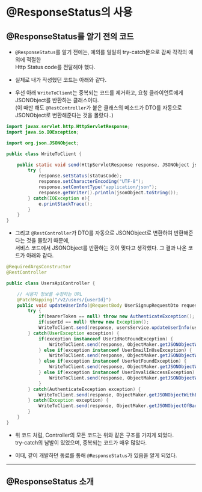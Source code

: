 <h1>@ResponseStatus의 사용</h1>

<h2>@ResponseStatus를 알기 전의 코드</h2>

* `@ResponseStatus`를 알기 전에는, 예외를 일일히 try-catch문으로 감싸 각각의 예외에 적절한   
  Http Status code를 전달해야 했다.

* 실제로 내가 작성했던 코드는 아래와 같다.

* 우선 아래 `WriteToClient`는 중복되는 코드를 제거하고, 요청 클라이언트에게 JSONObject를 반환하는 클래스이다.   
  (이 때만 해도 `@RestController`가 붙은 클래스의 메소드가 DTO를 자동으로 JSONObject로 변환해준다는 것을 몰랐다..)   

```java
import javax.servlet.http.HttpServletResponse;
import java.io.IOException;

import org.json.JSONObject;

public class WriteToClient {

    public static void send(HttpServletResponse response, JSONObject jsonObject, Integer statusCode) {
        try {
            response.setStatus(statusCode);
            response.setCharacterEncoding("UTF-8");
            response.setContentType("application/json");
            response.getWriter().println(jsonObject.toString());
        } catch(IOException e){
            e.printStackTrace();
        }
    }
}
```

* 그리고 `@RestController`가 DTO를 자동으로 JSONObject로 변환하여 반환해준다는 것을 몰랐기 때문에,   
  서비스 코드에서 JSONObject를 반환하는 것이 맞다고 생각했다. 그 결과 나온 코드가 아래와 같다.
```java
@RequiredArgsConstructor
@RestController

public class UsersApiController {

    // 시용자 정보를 수정하는 URL
    @PatchMapping("/v2/users/{userId}")
    public void updateUserInfo(@RequestBody UserSignupRequestDto requestDto, @PathVariable Integer userId, @RequestHeader(name = "Authorization") String bearerToken, HttpServletResponse response) {
        try {
            if(bearerToken == null) throw new AuthenticateException();
            if(userId == null) throw new Exception();
            WriteToClient.send(response, usersService.updateUserInfo(userId, requestDto, bearerToken), HttpServletResponse.SC_OK);
        } catch(UserException exception) {
            if(exception instanceof UserIdNotFoundException) {
                WriteToClient.send(response, ObjectMaker.getJSONObjectWithException(exception), HttpServletResponse.SC_NOT_FOUND);
            } else if(exception instanceof UserEmailInUseException) {
                WriteToClient.send(response, ObjectMaker.getJSONObjectWithException(exception), HttpServletResponse.SC_CONFLICT);
            } else if(exception instanceof UserNotFoundException) {
                WriteToClient.send(response, ObjectMaker.getJSONObjectWithException(exception), HttpServletResponse.SC_NOT_FOUND);
            } else if(exception instanceof UserInvalidAccessException) {
                WriteToClient.send(response, ObjectMaker.getJSONObjectWithException(exception), HttpServletResponse.SC_FORBIDDEN);
            }
        } catch(AuthenticateException exception) {
            WriteToClient.send(response, ObjectMaker.getJSONObjectWithException(exception), HttpServletResponse.SC_UNAUTHORIZED);
        } catch(Exception exception) {
            WriteToClient.send(response, ObjectMaker.getJSONObjectOfBadRequest(), HttpServletResponse.SC_BAD_REQUEST);
        }
    }
}
```

* 위 코드 처럼, Controller의 모든 코드는 위와 같은 구조를 가지게 되었다.   
  try-catch의 남발이 있었으며, 중복되는 코드가 매우 많았다.

* 이때, 같이 개발하던 동료를 통해 `@ResponseStatus`가 있음을 알게 되었다.   
<hr/>

<h2>@ResponseStatus 소개</h2>

